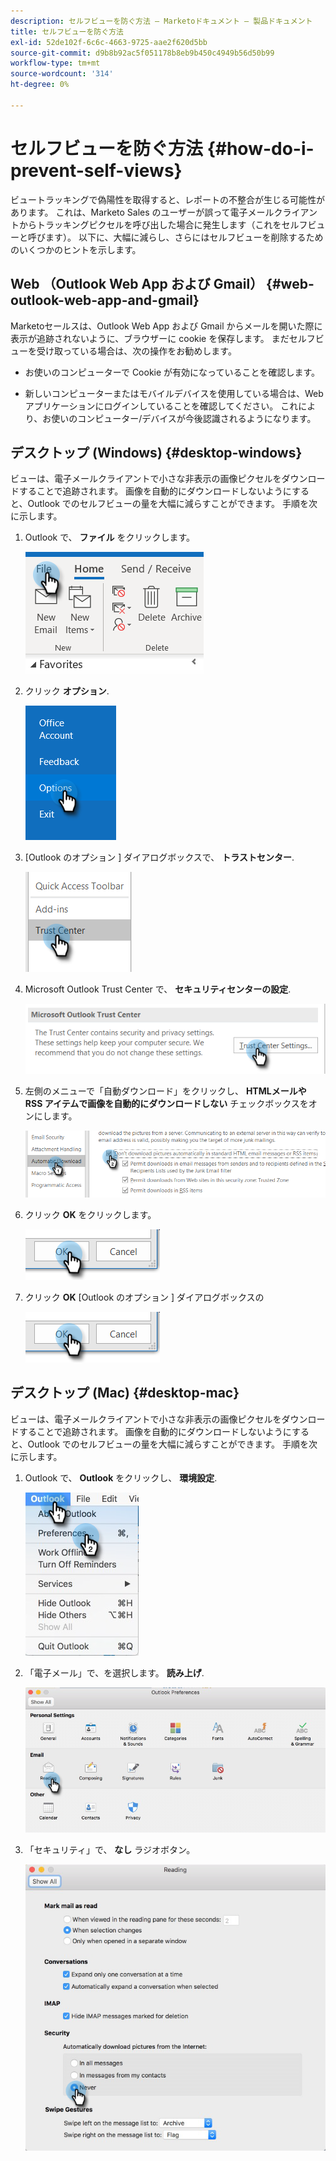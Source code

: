 ```yaml
---
description: セルフビューを防ぐ方法 — Marketoドキュメント — 製品ドキュメント
title: セルフビューを防ぐ方法
exl-id: 52de102f-6c6c-4663-9725-aae2f620d5bb
source-git-commit: d9b8b92ac5f051178b8eb9b450c4949b56d50b99
workflow-type: tm+mt
source-wordcount: '314'
ht-degree: 0%

---
```


# セルフビューを防ぐ方法 {#how-do-i-prevent-self-views}

ビュートラッキングで偽陽性を取得すると、レポートの不整合が生じる可能性があります。 これは、Marketo Sales のユーザーが誤って電子メールクライアントからトラッキングピクセルを呼び出した場合に発生します（これをセルフビューと呼びます）。 以下に、大幅に減らし、さらにはセルフビューを削除するためのいくつかのヒントを示します。

## Web （Outlook Web App および Gmail） {#web-outlook-web-app-and-gmail}

Marketoセールスは、Outlook Web App および Gmail からメールを開いた際に表示が追跡されないように、ブラウザーに cookie を保存します。 まだセルフビューを受け取っている場合は、次の操作をお勧めします。

* お使いのコンピューターで Cookie が有効になっていることを確認します。

* 新しいコンピューターまたはモバイルデバイスを使用している場合は、Web アプリケーションにログインしていることを確認してください。 これにより、お使いのコンピューター/デバイスが今後認識されるようになります。

## デスクトップ (Windows) {#desktop-windows}

ビューは、電子メールクライアントで小さな非表示の画像ピクセルをダウンロードすることで追跡されます。 画像を自動的にダウンロードしないようにすると、Outlook でのセルフビューの量を大幅に減らすことができます。 手順を次に示します。

1. Outlook で、 **ファイル** をクリックします。

   ![](assets/how-do-i-prevent-self-views-1.png)

1. クリック **オプション**.

   ![](assets/how-do-i-prevent-self-views-2.png)

1. [Outlook のオプション ] ダイアログボックスで、 **トラストセンター**.

   ![](assets/how-do-i-prevent-self-views-3.png)

1. Microsoft Outlook Trust Center で、 **セキュリティセンターの設定**.

   ![](assets/how-do-i-prevent-self-views-4.png)

1. 左側のメニューで「自動ダウンロード」をクリックし、 **HTMLメールや RSS アイテムで画像を自動的にダウンロードしない** チェックボックスをオンにします。

   ![](assets/how-do-i-prevent-self-views-5.png)

1. クリック **OK** をクリックします。

   ![](assets/how-do-i-prevent-self-views-6.png)

1. クリック **OK** [Outlook のオプション ] ダイアログボックスの

   ![](assets/how-do-i-prevent-self-views-7.png)

## デスクトップ (Mac) {#desktop-mac}

ビューは、電子メールクライアントで小さな非表示の画像ピクセルをダウンロードすることで追跡されます。 画像を自動的にダウンロードしないようにすると、Outlook でのセルフビューの量を大幅に減らすことができます。 手順を次に示します。

1. Outlook で、 **Outlook** をクリックし、 **環境設定**.

   ![](assets/how-do-i-prevent-self-views-8.png)

1. 「電子メール」で、を選択します。 **読み上げ**.

   ![](assets/how-do-i-prevent-self-views-9.png)

1. 「セキュリティ」で、 **なし** ラジオボタン。

   ![](assets/how-do-i-prevent-self-views-10.png)
